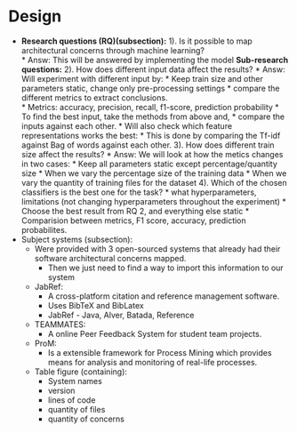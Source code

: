 # Design 

* __Research questions (RQ)(subsection):__
  1). Is it possible to map architectural concerns through machine learning?  
      * Answ: This will be answered by implementing the model
  __Sub-research questions:__
  2). How does different input data affect the results?
      * Answ: Will experiment with different input by:
        * Keep train size and other parameters static, change only pre-processing settings 
        * compare the different metrics to extract conclusions.  
          * Metrics: accuracy, precision, recall, f1-score, prediction probability
        * To find the best input, take the methods from above and, 
          * compare the inputs against each other.
        * Will also check which feature representations works the best:
          * This is done by comparing the Tf-idf against Bag of words 
            against each other.
  3). How does different train size affect the results?
      * Answ: We will look at how the metics changes in two cases:
        * Keep all parameters static except percentage/quantity size
          * When we vary the percentage size of the training data
          * When we vary the quantity of training files for the dataset
  4). Which of the chosen classifiers is the best one for the task?
      * what hyperparameters, limitations (not changing hyperparameters throughout the experiment) 
      * Choose the best result from RQ 2, and everything else static
      * Comparision between metrics, F1 score, accuracy, prediction probabilites. 
* Subject systems (subsection):
    * Were provided with 3 open-sourced systems that already had their 
      software architectural concerns mapped.
      * Then we just need to find a way to import this information to our system
    * JabRef:
      * A cross-platform citation and reference management software.
      * Uses BibTeX and BibLatex
      * JabRef - Java, Alver, Batada, Reference
    * TEAMMATES:
      * A online Peer Feedback System for student team projects.
    * ProM:
      * Is a extensible framework for Process Mining which provides means for 
        analysis and monitoring of real-life processes.
    * Table figure (containing):
      * System names
      * version
      * lines of code
      * quantity of files
      * quantity of concerns

